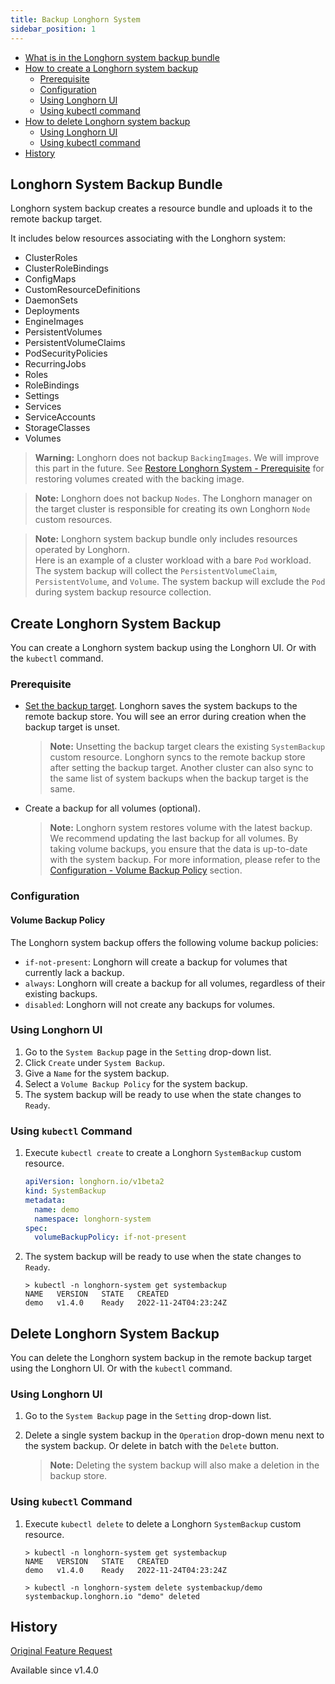 ```yaml
---
title: Backup Longhorn System
sidebar_position: 1
---
```


- [What is in the Longhorn system backup bundle](#longhorn-system-backup-bundle)
- [How to create a Longhorn system backup](#create-longhorn-system-backup)
    - [Prerequisite](#prerequisite)
    - [Configuration](#configuration)
    - [Using Longhorn UI](#using-longhorn-ui)
    - [Using kubectl command](#using-kubectl-command)
- [How to delete Longhorn system backup](#delete-longhorn-system-backup)
    - [Using Longhorn UI](#using-longhorn-ui-1)
    - [Using kubectl command](#using-kubectl-command-1)
- [History](#history)

## Longhorn System Backup Bundle

Longhorn system backup creates a resource bundle and uploads it to the remote backup target.

It includes below resources associating with the Longhorn system:
- ClusterRoles
- ClusterRoleBindings
- ConfigMaps
- CustomResourceDefinitions
- DaemonSets
- Deployments
- EngineImages
- PersistentVolumes
- PersistentVolumeClaims
- PodSecurityPolicies
- RecurringJobs
- Roles
- RoleBindings
- Settings
- Services
- ServiceAccounts
- StorageClasses
- Volumes

> **Warning:** Longhorn does not backup `BackingImages`. We will improve this part in the future. See [Restore Longhorn System - Prerequisite](../restore-longhorn-system/#prerequisite) for restoring volumes created with the backing image.

> **Note:** Longhorn does not backup `Nodes`. The Longhorn manager on the target cluster is responsible for creating its own Longhorn `Node` custom resources.

> **Note:**  Longhorn system backup bundle only includes resources operated by Longhorn.  
> Here is an example of a cluster workload with a bare `Pod` workload. The system backup will collect the `PersistentVolumeClaim`, `PersistentVolume`, and `Volume`. The system backup will exclude the `Pod` during system backup resource collection.

## Create Longhorn System Backup

You can create a Longhorn system backup using the Longhorn UI. Or with the `kubectl` command.

### Prerequisite

- [Set the backup target](../../../snapshots-and-backups/backup-and-restore/set-backup-target). Longhorn saves the system backups to the remote backup store. You will see an error during creation when the backup target is unset.

   > **Note:** Unsetting the backup target clears the existing `SystemBackup` custom resource. Longhorn syncs to the remote backup store after setting the backup target. Another cluster can also sync to the same list of system backups when the backup target is the same.

- Create a backup for all volumes (optional).

  > **Note:** Longhorn system restores volume with the latest backup. We recommend updating the last backup for all volumes. By taking volume backups, you ensure that the data is up-to-date with the system backup. For more information, please refer to the [Configuration - Volume Backup Policy](#volume-backup-policy) section.

### Configuration

#### Volume Backup Policy
The Longhorn system backup offers the following volume backup policies:
 - `if-not-present`: Longhorn will create a backup for volumes that currently lack a backup.
 - `always`: Longhorn will create a backup for all volumes, regardless of their existing backups.
 - `disabled`: Longhorn will not create any backups for volumes.

### Using Longhorn UI

1. Go to the `System Backup` page in the `Setting` drop-down list.
1. Click `Create` under `System Backup`.
1. Give a `Name` for the system backup.
1. Select a `Volume Backup Policy` for the system backup.
1. The system backup will be ready to use when the state changes to `Ready`.

### Using `kubectl` Command

1. Execute `kubectl create` to create a Longhorn `SystemBackup` custom resource.
   ```yaml
   apiVersion: longhorn.io/v1beta2
   kind: SystemBackup
   metadata:
     name: demo
     namespace: longhorn-system
   spec:
     volumeBackupPolicy: if-not-present
   ```
1. The system backup will be ready to use when the state changes to `Ready`.
   ```
   > kubectl -n longhorn-system get systembackup
   NAME   VERSION   STATE   CREATED
   demo   v1.4.0    Ready   2022-11-24T04:23:24Z
   ```

## Delete Longhorn System Backup

You can delete the Longhorn system backup in the remote backup target using the Longhorn UI. Or with the `kubectl` command.

### Using Longhorn UI

1. Go to the `System Backup` page in the `Setting` drop-down list.
1. Delete a single system backup in the `Operation` drop-down menu next to the system backup. Or delete in batch with the `Delete` button.

   > **Note:** Deleting the system backup will also make a deletion in the backup store.

### Using `kubectl` Command

1. Execute `kubectl delete` to delete a Longhorn `SystemBackup` custom resource.
   ```
   > kubectl -n longhorn-system get systembackup
   NAME   VERSION   STATE   CREATED
   demo   v1.4.0    Ready   2022-11-24T04:23:24Z
   
   > kubectl -n longhorn-system delete systembackup/demo
   systembackup.longhorn.io "demo" deleted
   ```

## History
[Original Feature Request](https://github.com/longhorn/longhorn/issues/1455)

Available since v1.4.0